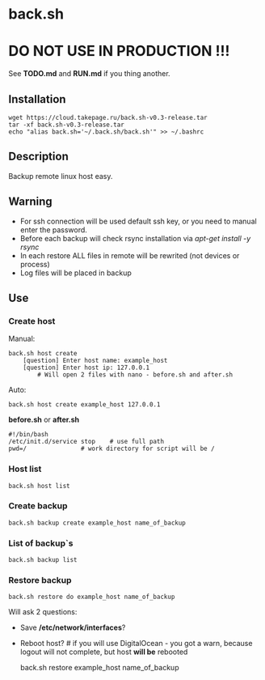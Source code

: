 # back.sh

# DO NOT USE IN PRODUCTION !!!

See **TODO.md** and **RUN.md** if you thing another.

## Installation

	wget https://cloud.takepage.ru/back.sh-v0.3-release.tar
	tar -xf back.sh-v0.3-release.tar
	echo "alias back.sh='~/.back.sh/back.sh'" >> ~/.bashrc

## Description

Backup remote linux host easy.

## Warning

- For ssh connection will be used default ssh key, or you need to manual enter the password.
- Before each backup will check rsync installation via *apt-get install -y rsync*
- In each restore ALL files in remote will be rewrited (not devices or process)
- Log files will be placed in backup

## Use

### Create host

Manual:

	back.sh host create
		[question] Enter host name: example_host
		[question] Enter host ip: 127.0.0.1
			# Will open 2 files with nano - before.sh and after.sh
Auto:

	back.sh host create example_host 127.0.0.1

**before.sh** or **after.sh**

	#!/bin/bash
	/etc/init.d/service stop	# use full path
	pwd=/				# work directory for script will be /

### Host list

	back.sh host list

### Create backup

	back.sh backup create example_host name_of_backup

### List of backup`s

	back.sh backup list

### Restore backup

	back.sh restore do example_host name_of_backup

Will ask 2 questions:

- Save **/etc/network/interfaces**?
- Reboot host? 		# if you will use DigitalOcean - you got a warn, because logout will not complete, but host **will be** rebooted

	back.sh restore example_host name_of_backup

